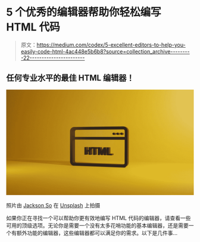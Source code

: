 # 5 个优秀的编辑器帮助你轻松编写 HTML 代码

> 原文：<https://medium.com/codex/5-excellent-editors-to-help-you-easily-code-html-4ac448e5b6b8?source=collection_archive---------22----------------------->

## 任何专业水平的最佳 HTML 编辑器！

![](img/40e4c357dca729dce14b33dc86033e1c.png)

照片由 [Jackson So](https://unsplash.com/@jacksonsophat?utm_source=medium&utm_medium=referral) 在 [Unsplash](https://unsplash.com?utm_source=medium&utm_medium=referral) 上拍摄

如果你正在寻找一个可以帮助你更有效地编写 HTML 代码的编辑器，请查看一些可用的顶级选项。无论你是需要一个没有太多花哨功能的基本编辑器，还是需要一个有额外功能的编辑器，这些编辑器都可以满足你的需求。以下是几件事…